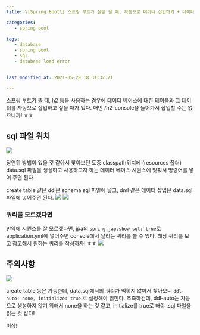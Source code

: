 ```yaml
---
title: \[Spring Boot\] 스프링 부트가 실행 될 때, 자동으로 데이터 삽입하기 + 데이터 삽입 안되는 오류 해결 (initialize database load 오류)

categories: 
   - spring boot
  
tags:
   - database
   - spring boot
   - sql
   - database load error
   

last_modified_at: 2021-05-29 18:31:32.71 

---
```



스프링 부트가 뜰 때, h2 등을 사용하는 경우에 데이터 베이스에 대한 테이블과 그 데이터를 자동으로 삽입하고 싶을 때가 있다. 매번 /h2-console을 들어가서 삽입할 수는 없으니까! ㅎㅎ

## sql 파일 위치

![](https://camo.githubusercontent.com/e0361eb25c04c9eb964b98db7d41ec248f9e239d07003a528afb624e8ec7d86f/68747470733a2f2f692e6962622e636f2f345a4d6d46737a2f556e7469746c65642e706e67)


당연히 방법이 있을 것 같아서 찾아보던 도중 classpath위치에 (resources 폴더) data.sql 파일을 생성하고 사용하고자 하는 데이터 베이스 시퀀스에 맞춰서 명령어를 넣어 주면 된다. 

create table 같은 ddl은 schema.sql 파일에 넣고, dml 같은 데이터 삽입은 data.sql 파일에 넣어주면 된다.
![](https://camo.githubusercontent.com/3282bed99d951b24098ca66c5704596632a79e9390dfaa9e1539aff55c338888/68747470733a2f2f692e6962622e636f2f594479774a68762f696d6167652e706e67)
![](https://camo.githubusercontent.com/3dea867cc45418771e17bc79c180f115a5ea71dfb11fd85483619a14a045e06a/68747470733a2f2f692e6962622e636f2f4a334a746664732f696d6167652e706e67)

### 쿼리를 모르겠다면 
만약에 시퀀스를 잘 모르겠다면, jpa의 `spring.jap.show-sql: true`로 application.yml에 넣어주면 console에서 날리는 쿼리를 볼 수 있다. 해당 쿼리를 보고 참고해서 원하는 쿼리를 작성하자! ㅎㅎ
![](https://camo.githubusercontent.com/5647287dccd992c7e5592dcf2387a42959556ade49a91a47083c76bfde55befc/68747470733a2f2f692e6962622e636f2f5a4c687438427a2f696d6167652e706e67)

## 주의사항

![](https://camo.githubusercontent.com/f048048d6d5f90680c4e07193a0288a7038de2e129b17019dfc6ef1ad8cc8c28/68747470733a2f2f692e6962622e636f2f567150533479662f556e7469746c65642d312e706e67)

create table 등은 가능한데, data.sql에서의 쿼리가 먹히지 않아서 찾아보니 `ddl-auto: none, initialize: true` 로 설정해야 읽힌다. 추측하건데, ddl-auto는 자동으로 생성하지 않기 위해서 none을 하는 것 같고, initialize를 true로 해야 .sql 파일을 읽는 것 같다!

이상!!
<!--stackedit_data:
eyJoaXN0b3J5IjpbLTYxMjMyODkwNywtMjg1NDIxMTk1LDMyOT
E5OTEwMSwtMzAzNDI3OTYwXX0=
-->

